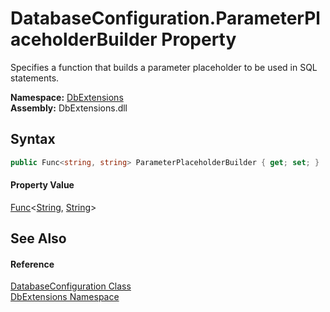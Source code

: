 DatabaseConfiguration.ParameterPlaceholderBuilder Property
==========================================================
Specifies a function that builds a parameter placeholder to be used in SQL statements.
  
**Namespace:** [DbExtensions][1]  
**Assembly:** DbExtensions.dll

Syntax
------

```csharp
public Func<string, string> ParameterPlaceholderBuilder { get; set; }
```

#### Property Value
[Func][2]&lt;[String][3], [String][3]>

See Also
--------

#### Reference
[DatabaseConfiguration Class][4]  
[DbExtensions Namespace][1]  

[1]: ../README.md
[2]: https://learn.microsoft.com/dotnet/api/system.func-2
[3]: https://learn.microsoft.com/dotnet/api/system.string
[4]: README.md